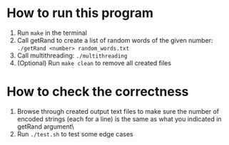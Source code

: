 # How to run this program
1. Run `make` in the terminal
2. Call getRand to create a list of random words of the given number: `./getRand <number> random_words.txt`
3. Call multithreading: `./multithreading`
4. (Optional) Run `make clean` to remove all created files

# How to check the correctness
1. Browse through created output text files to make sure the number of encoded strings (each for a line)
is the same as what you indicated in getRand argument\
2. Run `./test.sh` to test some edge cases